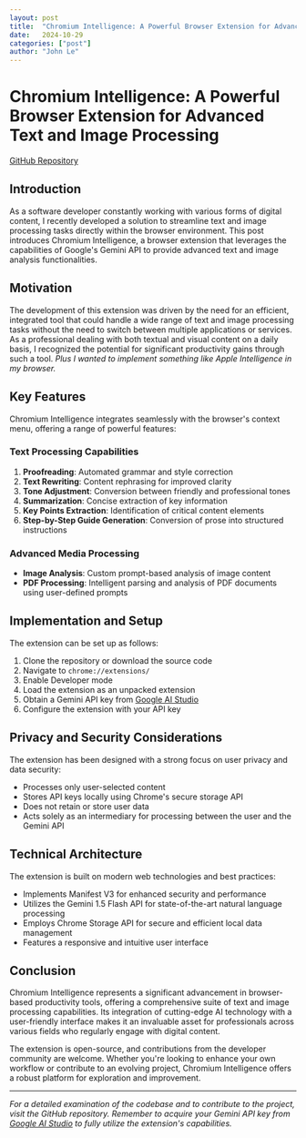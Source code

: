 ```yaml
---
layout: post
title:  "Chromium Intelligence: A Powerful Browser Extension for Advanced Text and Image Processing"
date:   2024-10-29
categories: ["post"]
author: "John Le"
---
```


# Chromium Intelligence: A Powerful Browser Extension for Advanced Text and Image Processing

[GitHub Repository](https://github.com/9-5/Chromium-Intelligence)

## Introduction

As a software developer constantly working with various forms of digital content, I recently developed a solution to streamline text and image processing tasks directly within the browser environment. This post introduces Chromium Intelligence, a browser extension that leverages the capabilities of Google's Gemini API to provide advanced text and image analysis functionalities.

## Motivation

The development of this extension was driven by the need for an efficient, integrated tool that could handle a wide range of text and image processing tasks without the need to switch between multiple applications or services. As a professional dealing with both textual and visual content on a daily basis, I recognized the potential for significant productivity gains through such a tool. 
_Plus I wanted to implement something like Apple Intelligence in my browser._

## Key Features

Chromium Intelligence integrates seamlessly with the browser's context menu, offering a range of powerful features:

### Text Processing Capabilities
1. **Proofreading**: Automated grammar and style correction
2. **Text Rewriting**: Content rephrasing for improved clarity
3. **Tone Adjustment**: Conversion between friendly and professional tones
4. **Summarization**: Concise extraction of key information
5. **Key Points Extraction**: Identification of critical content elements
6. **Step-by-Step Guide Generation**: Conversion of prose into structured instructions

### Advanced Media Processing
- **Image Analysis**: Custom prompt-based analysis of image content
- **PDF Processing**: Intelligent parsing and analysis of PDF documents using user-defined prompts

## Implementation and Setup

The extension can be set up as follows:
1. Clone the repository or download the source code
2. Navigate to `chrome://extensions/`
3. Enable Developer mode
4. Load the extension as an unpacked extension
5. Obtain a Gemini API key from [Google AI Studio](https://ai.google.dev)
6. Configure the extension with your API key

## Privacy and Security Considerations

The extension has been designed with a strong focus on user privacy and data security:
- Processes only user-selected content
- Stores API keys locally using Chrome's secure storage API
- Does not retain or store user data
- Acts solely as an intermediary for processing between the user and the Gemini API

## Technical Architecture

The extension is built on modern web technologies and best practices:
- Implements Manifest V3 for enhanced security and performance
- Utilizes the Gemini 1.5 Flash API for state-of-the-art natural language processing
- Employs Chrome Storage API for secure and efficient local data management
- Features a responsive and intuitive user interface

## Conclusion

Chromium Intelligence represents a significant advancement in browser-based productivity tools, offering a comprehensive suite of text and image processing capabilities. Its integration of cutting-edge AI technology with a user-friendly interface makes it an invaluable asset for professionals across various fields who regularly engage with digital content.

The extension is open-source, and contributions from the developer community are welcome. Whether you're looking to enhance your own workflow or contribute to an evolving project, Chromium Intelligence offers a robust platform for exploration and improvement.

---

*For a detailed examination of the codebase and to contribute to the project, visit the GitHub repository. Remember to acquire your Gemini API key from [Google AI Studio](https://ai.google.dev) to fully utilize the extension's capabilities.*
